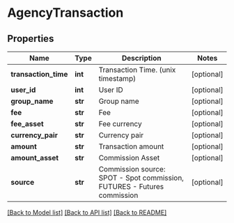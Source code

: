 # AgencyTransaction

## Properties
Name | Type | Description | Notes
------------ | ------------- | ------------- | -------------
**transaction_time** | **int** | Transaction Time. (unix timestamp) | [optional] 
**user_id** | **int** | User ID | [optional] 
**group_name** | **str** | Group name | [optional] 
**fee** | **str** | Fee | [optional] 
**fee_asset** | **str** | Fee currency | [optional] 
**currency_pair** | **str** | Currency pair | [optional] 
**amount** | **str** | Transaction amount | [optional] 
**amount_asset** | **str** | Commission Asset | [optional] 
**source** | **str** | Commission source: SPOT - Spot commission, FUTURES - Futures commission | [optional] 

[[Back to Model list]](../README.md#documentation-for-models) [[Back to API list]](../README.md#documentation-for-api-endpoints) [[Back to README]](../README.md)


